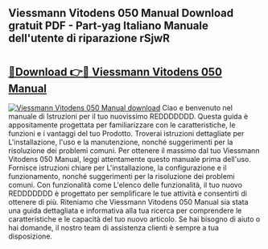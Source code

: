 ## Viessmann Vitodens 050 Manual Download gratuit PDF - Part-yag Italiano Manuale dell'utente di riparazione rSjwR

# <h2><a href="http://dffmcdp.blite.top/?on=Viessmann+Vitodens+050+Manual">🔗Download 👉🔴 Viessmann Vitodens 050 Manual</a></h2>

[![Viessmann Vitodens 050 Manual download](https://i.imgur.com/lujVjoI.png)](http://dffmcdp.blite.top/?on=Viessmann+Vitodens+050+Manual)
Ciao e benvenuto nel manuale di Istruzioni per il tuo nuovissimo REDDDDDDD. Questa guida è appositamente progettata per familiarizzare con le caratteristiche, le funzioni e i vantaggi del tuo Prodotto. Troverai istruzioni dettagliate per L'installazione, l'uso e la manutenzione, nonché suggerimenti per la risoluzione dei problemi comuni. Per ottenere il massimo dal tuo Viessmann Vitodens 050 Manual, leggi attentamente questo manuale prima dell'uso. Fornisce istruzioni chiare per L'installazione, la configurazione e il funzionamento, nonché suggerimenti per la risoluzione dei problemi comuni. Con funzionalità come L'elenco delle funzionalità, il tuo nuovo REDDDDDDD è progettato per semplificare le tue attività e consentirti di ottenere di più. Riteniamo che Viessmann Vitodens 050 Manual sia stata una guida dettagliata e informativa alla tua ricerca per comprendere le caratteristiche e le capacità del tuo nuovo articolo. Se hai bisogno di aiuto o hai domande, il nostro team di assistenza clienti è sempre a tua disposizione.
